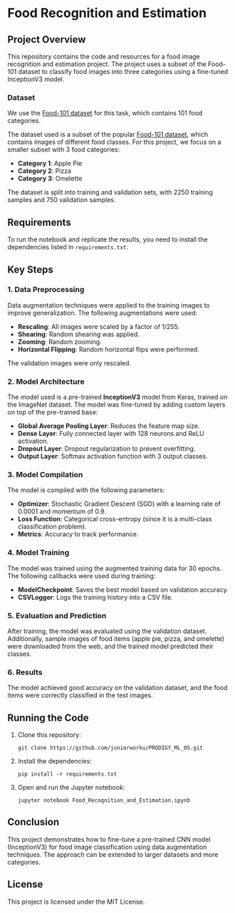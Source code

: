 # Food Recognition and Estimation

## Project Overview
This repository contains the code and resources for a food image recognition and estimation project. The project uses a subset of the Food-101 dataset to classify food images into three categories using a fine-tuned InceptionV3 model.

### Dataset
We use the [Food-101 dataset](https://www.kaggle.com/dansbecker/food-101) for this task, which contains 101 food categories.

The dataset used is a subset of the popular [Food-101 dataset](https://www.vision.ee.ethz.ch/datasets_extra/food-101/), which contains images of different food classes. For this project, we focus on a smaller subset with 3 food categories:
- **Category 1**: Apple Pie
- **Category 2**: Pizza
- **Category 3**: Omelette

The dataset is split into training and validation sets, with 2250 training samples and 750 validation samples.

## Requirements

To run the notebook and replicate the results, you need to install the dependencies listed in `requirements.txt`.

## Key Steps

### 1. Data Preprocessing

Data augmentation techniques were applied to the training images to improve generalization. The following augmentations were used:
- **Rescaling**: All images were scaled by a factor of 1/255.
- **Shearing**: Random shearing was applied.
- **Zooming**: Random zooming.
- **Horizontal Flipping**: Random horizontal flips were performed.

The validation images were only rescaled.

### 2. Model Architecture

The model used is a pre-trained **InceptionV3** model from Keras, trained on the ImageNet dataset. The model was fine-tuned by adding custom layers on top of the pre-trained base:

- **Global Average Pooling Layer**: Reduces the feature map size.
- **Dense Layer**: Fully connected layer with 128 neurons and ReLU activation.
- **Dropout Layer**: Dropout regularization to prevent overfitting.
- **Output Layer**: Softmax activation function with 3 output classes.

### 3. Model Compilation

The model is compiled with the following parameters:
- **Optimizer**: Stochastic Gradient Descent (SGD) with a learning rate of 0.0001 and momentum of 0.9.
- **Loss Function**: Categorical cross-entropy (since it is a multi-class classification problem).
- **Metrics**: Accuracy to track performance.

### 4. Model Training

The model was trained using the augmented training data for 30 epochs. The following callbacks were used during training:
- **ModelCheckpoint**: Saves the best model based on validation accuracy.
- **CSVLogger**: Logs the training history into a CSV file.

### 5. Evaluation and Prediction

After training, the model was evaluated using the validation dataset. Additionally, sample images of food items (apple pie, pizza, and omelette) were downloaded from the web, and the trained model predicted their classes.

### 6. Results

The model achieved good accuracy on the validation dataset, and the food items were correctly classified in the test images.

## Running the Code

1. Clone this repository:

    ```
    git clone https://github.com/juniorworku/PRODIGY_ML_05.git
    ```

2. Install the dependencies:

    ```
    pip install -r requirements.txt
    ```

3. Open and run the Jupyter notebook:

    ```
    jupyter notebook Food_Recognition_and_Estimation.ipynb
    ```

## Conclusion

This project demonstrates how to fine-tune a pre-trained CNN model (InceptionV3) for food image classification using data augmentation techniques. The approach can be extended to larger datasets and more categories.

## License

This project is licensed under the MIT License.
